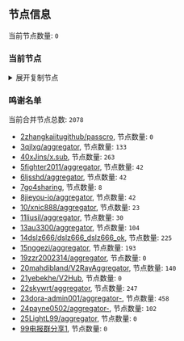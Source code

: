
## 节点信息
当前节点数量: `0`
### 当前节点
<details>
  <summary>展开复制节点</summary>

    

</details>

### 鸣谢名单
当前合并节点总数: `2078`
- [2zhangkaiitugithub/passcro](https://github.com/zhangkaiitugithub/passcro), 节点数量: `0`
- [3qjlxg/aggregator](https://github.com/qjlxg/aggregator), 节点数量: `133`
- [40xJins/x.sub](https://github.com/0xJins/x.sub), 节点数量: `263`
- [5fighter2011/aggregator](https://github.com/fighter2011/aggregator), 节点数量: `42`
- [6ljsshd/aggregator](https://github.com/ljsshd/aggregator), 节点数量: `42`
- [7go4sharing](https://github.com/go4sharing), 节点数量: `8`
- [8jieyou-io/aggregator](https://github.com/jieyou-io/aggregator), 节点数量: `42`
- [10/xnic888/aggregator](https://github.com/xnic888/aggregator), 节点数量: `23`
- [11liusil/aggregator](https://github.com/liusil/aggregator), 节点数量: `30`
- [13au3300/aggregator](https://github.com/au3300/aggregator), 节点数量: `104`
- [14dslz666/dslz666_dslz666_ok](https://github.com/dslz666/dslz666_dslz666_ok), 节点数量: `225`
- [15nggezi/aggregator](https://github.com/nggezi/aggregator), 节点数量: `193`
- [19zzr2002314/aggregator](https://github.com/zzr2002314/aggregator), 节点数量: `0`
- [20mahdibland/V2RayAggregator](https://github.com/mahdibland/V2RayAggregator), 节点数量: `140`
- [21yebekhe/V2Hub](https://github.com/yebekhe/V2Hub), 节点数量: `0`
- [22skywrt/aggregator](https://github.com/skywrt/aggregator), 节点数量: `247`
- [23dora-admin001/aggregator-](https://github.com/dora-admin001/aggregator-), 节点数量: `458`
- [24payne0502/aggregator-](https://github.com/payne0502/aggregator-), 节点数量: `102`
- [25LightL99/aggregator](https://github.com/LightL99/aggregator), 节点数量: `0`
- [99电报群分享1](https://github.com/cdddbc/getAirport), 节点数量: `0`


